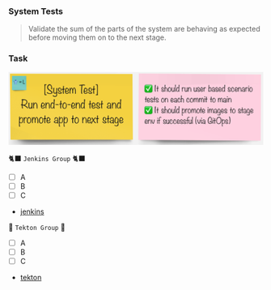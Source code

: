 ### System Tests
> Validate the sum of the parts of the system are behaving as expected before moving them on to the next stage.

### Task
![task-system-test](./images/task-system-test.png)

🐈‍⬛ `Jenkins Group` 🐈‍⬛

- [ ] A
- [ ] B
- [ ] C
- [jenkins](3-revenge-of-the-automated-testing/10a-jenkins.md)

🐅 `Tekton Group` 🐅

- [ ] A
- [ ] B
- [ ] C
- [tekton](3-revenge-of-the-automated-testing/10b-tekton.md)
